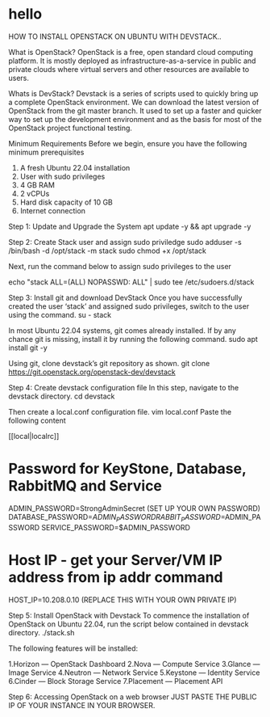 # hello
HOW TO INSTALL OPENSTACK ON UBUNTU WITH DEVSTACK..

What is OpenStack?
OpenStack is a free, open standard cloud computing platform. It is mostly deployed as infrastructure-as-a-service in public and private clouds where virtual servers and other resources are available to users.

Whats is DevStack?
Devstack is a series of scripts used to quickly bring up a complete OpenStack environment. We can download the latest version of OpenStack from the git master branch. It used to set up a faster and quicker way to set up the development environment and as the basis for most of the OpenStack project functional testing.

Minimum Requirements
Before we begin, ensure you have the following minimum prerequisites

1. A fresh Ubuntu 22.04 installation
2. User with sudo privileges
3. 4 GB RAM
4. 2 vCPUs
5. Hard disk capacity of 10 GB
6. Internet connection

Step 1: Update and Upgrade the System
 apt update -y && apt upgrade -y

 Step 2: Create Stack user and assign sudo priviledge
sudo adduser -s /bin/bash -d /opt/stack -m stack
sudo chmod +x /opt/stack


Next, run the command below to assign sudo privileges to the user

echo "stack ALL=(ALL) NOPASSWD: ALL" | sudo tee /etc/sudoers.d/stack

Step 3: Install git and download DevStack
Once you have successfully created the user ‘stack’ and assigned sudo privileges, switch to the user using the command.
su - stack


In most Ubuntu 22.04 systems, git comes already installed. If by any chance git is missing, install it by running the following command.
sudo apt install git -y


Using git, clone devstack’s git repository as shown.
git clone https://git.openstack.org/openstack-dev/devstack

Step 4: Create devstack configuration file
In this step, navigate to the devstack directory.
cd devstack


Then create a local.conf configuration file.
vim local.conf
Paste the following content

[[local|localrc]]
# Password for KeyStone, Database, RabbitMQ and Service
ADMIN_PASSWORD=StrongAdminSecret (SET UP YOUR OWN PASSWORD)
DATABASE_PASSWORD=$ADMIN_PASSWORD
RABBIT_PASSWORD=$ADMIN_PASSWORD
SERVICE_PASSWORD=$ADMIN_PASSWORD
# Host IP - get your Server/VM IP address from ip addr command
HOST_IP=10.208.0.10  (REPLACE THIS WITH YOUR OWN PRIVATE IP)


Step 5: Install OpenStack with Devstack
To commence the installation of OpenStack on Ubuntu 22.04, run the script below contained in devstack directory.
./stack.sh


The following features will be installed:

1.Horizon — OpenStack Dashboard
2.Nova — Compute Service
3.Glance — Image Service
4.Neutron — Network Service
5.Keystone — Identity Service
6.Cinder — Block Storage Service
7.Placement — Placement API


Step 6: Accessing OpenStack on a web browser
JUST PASTE THE PUBLIC IP OF YOUR INSTANCE IN YOUR BROWSER.

